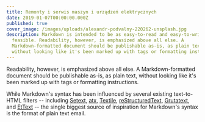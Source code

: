 ```yaml
---
title: Remonty i serwis maszyn i urządzeń elektrycznych
date: 2019-01-07T00:00:00.000Z
published: true
cover_image: /images/uploads/alexandr-podvalny-220262-unsplash.jpg
description: Markdown is intended to be as easy-to-read and easy-to-write as is
  feasible. Readability, however, is emphasized above all else. A
  Markdown-formatted document should be publishable as-is, as plain text,
  without looking like it's been marked up with tags or formatting instructions.
---
```


Readability, however, is emphasized above all else. A Markdown-formatted
document should be publishable as-is, as plain text, without looking
like it's been marked up with tags or formatting instructions. 

While Markdown's syntax has been influenced by several existing text-to-HTML filters -- including [Setext](http://docutils.sourceforge.net/mirror/setext.html), [atx](http://www.aaronsw.com/2002/atx/), [Textile](http://textism.com/tools/textile/), [reStructuredText](http://docutils.sourceforge.net/rst.html),
[Grutatext](http://www.triptico.com/software/grutatxt.html), and [EtText](http://ettext.taint.org/doc/) -- the single biggest source of
inspiration for Markdown's syntax is the format of plain text email.


